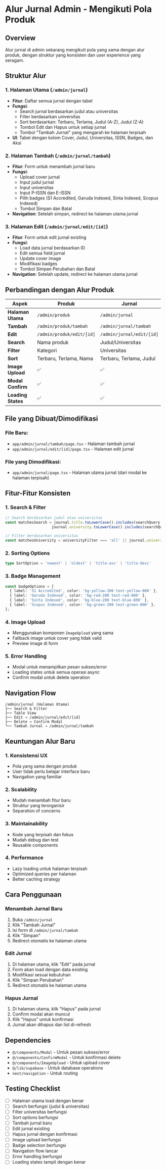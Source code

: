 # Alur Jurnal Admin - Mengikuti Pola Produk

## Overview
Alur jurnal di admin sekarang mengikuti pola yang sama dengan alur produk, dengan struktur yang konsisten dan user experience yang seragam.

## Struktur Alur

### 1. **Halaman Utama** (`/admin/jurnal`)
- **Fitur**: Daftar semua jurnal dengan tabel
- **Fungsi**:
  - Search jurnal berdasarkan judul atau universitas
  - Filter berdasarkan universitas
  - Sort berdasarkan: Terbaru, Terlama, Judul (A-Z), Judul (Z-A)
  - Tombol Edit dan Hapus untuk setiap jurnal
  - Tombol "Tambah Jurnal" yang mengarah ke halaman terpisah
- **UI**: Tabel dengan kolom Cover, Judul, Universitas, ISSN, Badges, dan Aksi

### 2. **Halaman Tambah** (`/admin/jurnal/tambah`)
- **Fitur**: Form untuk menambah jurnal baru
- **Fungsi**:
  - Upload cover jurnal
  - Input judul jurnal
  - Input universitas
  - Input P-ISSN dan E-ISSN
  - Pilih badges (S1 Accredited, Garuda Indexed, Sinta Indexed, Scopus Indexed)
  - Tombol Simpan dan Batal
- **Navigation**: Setelah simpan, redirect ke halaman utama jurnal

### 3. **Halaman Edit** (`/admin/jurnal/edit/[id]`)
- **Fitur**: Form untuk edit jurnal existing
- **Fungsi**:
  - Load data jurnal berdasarkan ID
  - Edit semua field jurnal
  - Update cover image
  - Modifikasi badges
  - Tombol Simpan Perubahan dan Batal
- **Navigation**: Setelah update, redirect ke halaman utama jurnal

## Perbandingan dengan Alur Produk

| Aspek | Produk | Jurnal |
|-------|--------|--------|
| **Halaman Utama** | `/admin/produk` | `/admin/jurnal` |
| **Tambah** | `/admin/produk/tambah` | `/admin/jurnal/tambah` |
| **Edit** | `/admin/produk/edit/[id]` | `/admin/jurnal/edit/[id]` |
| **Search** | Nama produk | Judul/Universitas |
| **Filter** | Kategori | Universitas |
| **Sort** | Terbaru, Terlama, Nama | Terbaru, Terlama, Judul |
| **Image Upload** | ✅ | ✅ |
| **Modal Confirm** | ✅ | ✅ |
| **Loading States** | ✅ | ✅ |

## File yang Dibuat/Dimodifikasi

### File Baru:
- `app/admin/jurnal/tambah/page.tsx` - Halaman tambah jurnal
- `app/admin/jurnal/edit/[id]/page.tsx` - Halaman edit jurnal

### File yang Dimodifikasi:
- `app/admin/jurnal/page.tsx` - Halaman utama jurnal (dari modal ke halaman terpisah)

## Fitur-Fitur Konsisten

### 1. **Search & Filter**
```typescript
// Search berdasarkan judul atau universitas
const matchesSearch = journal.title.toLowerCase().includes(searchQuery.toLowerCase()) ||
                     journal.university.toLowerCase().includes(searchQuery.toLowerCase())

// Filter berdasarkan universitas
const matchesUniversity = universityFilter === 'all' || journal.university === universityFilter
```

### 2. **Sorting Options**
```typescript
type SortOption = 'newest' | 'oldest' | 'title-asc' | 'title-desc'
```

### 3. **Badge Management**
```typescript
const badgeOptions = [
  { label: 'S1 Accredited', color: 'bg-yellow-200 text-yellow-800' },
  { label: 'Garuda Indexed', color: 'bg-red-200 text-red-800' },
  { label: 'Sinta Indexed', color: 'bg-blue-200 text-blue-800' },
  { label: 'Scopus Indexed', color: 'bg-green-200 text-green-800' },
];
```

### 4. **Image Upload**
- Menggunakan komponen `ImageUpload` yang sama
- Fallback image untuk cover yang tidak valid
- Preview image di form

### 5. **Error Handling**
- Modal untuk menampilkan pesan sukses/error
- Loading states untuk semua operasi async
- Confirm modal untuk delete operation

## Navigation Flow

```
/admin/jurnal (Halaman Utama)
├── Search & Filter
├── Table View
├── Edit → /admin/jurnal/edit/[id]
├── Delete → Confirm Modal
└── Tambah Jurnal → /admin/jurnal/tambah
```

## Keuntungan Alur Baru

### 1. **Konsistensi UX**
- Pola yang sama dengan produk
- User tidak perlu belajar interface baru
- Navigation yang familiar

### 2. **Scalability**
- Mudah menambah fitur baru
- Struktur yang terorganisir
- Separation of concerns

### 3. **Maintainability**
- Kode yang terpisah dan fokus
- Mudah debug dan test
- Reusable components

### 4. **Performance**
- Lazy loading untuk halaman terpisah
- Optimized queries per halaman
- Better caching strategy

## Cara Penggunaan

### Menambah Jurnal Baru
1. Buka `/admin/jurnal`
2. Klik "Tambah Jurnal"
3. Isi form di `/admin/jurnal/tambah`
4. Klik "Simpan"
5. Redirect otomatis ke halaman utama

### Edit Jurnal
1. Di halaman utama, klik "Edit" pada jurnal
2. Form akan load dengan data existing
3. Modifikasi sesuai kebutuhan
4. Klik "Simpan Perubahan"
5. Redirect otomatis ke halaman utama

### Hapus Jurnal
1. Di halaman utama, klik "Hapus" pada jurnal
2. Confirm modal akan muncul
3. Klik "Hapus" untuk konfirmasi
4. Jurnal akan dihapus dan list di-refresh

## Dependencies
- `@/components/Modal` - Untuk pesan sukses/error
- `@/components/ConfirmModal` - Untuk konfirmasi delete
- `@/components/ImageUpload` - Untuk upload cover
- `@/lib/supabase` - Untuk database operations
- `next/navigation` - Untuk routing

## Testing Checklist
- [ ] Halaman utama load dengan benar
- [ ] Search berfungsi (judul & universitas)
- [ ] Filter universitas berfungsi
- [ ] Sort options berfungsi
- [ ] Tambah jurnal baru
- [ ] Edit jurnal existing
- [ ] Hapus jurnal dengan konfirmasi
- [ ] Image upload berfungsi
- [ ] Badge selection berfungsi
- [ ] Navigation flow lancar
- [ ] Error handling berfungsi
- [ ] Loading states tampil dengan benar 
